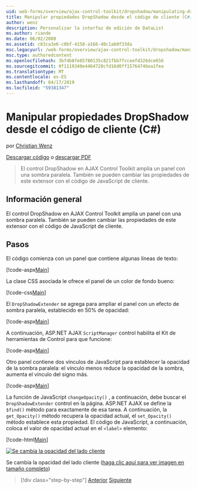 ```yaml
---
uid: web-forms/overview/ajax-control-toolkit/dropshadow/manipulating-dropshadow-properties-from-client-code-cs
title: Manipular propiedades DropShadow desde el código de cliente (C#) | Microsoft Docs
author: wenz
description: Personalizar la interfaz de edición de DataList
ms.author: riande
ms.date: 06/02/2008
ms.assetid: c83ca3e6-c0bf-4158-a166-40c1ab0f33da
msc.legacyurl: /web-forms/overview/ajax-control-toolkit/dropshadow/manipulating-dropshadow-properties-from-client-code-cs
msc.type: authoredcontent
ms.openlocfilehash: 3bf4b8fe85780135c821fbb7fcceefd326dce656
ms.sourcegitcommit: 0f1119340e4464720cfd16d0ff15764746ea1fea
ms.translationtype: MT
ms.contentlocale: es-ES
ms.lasthandoff: 04/17/2019
ms.locfileid: "59381347"
---
```

# <a name="manipulating-dropshadow-properties-from-client-code-c"></a>Manipular propiedades DropShadow desde el código de cliente (C#)

por [Christian Wenz](https://github.com/wenz)

[Descargar código](http://download.microsoft.com/download/5/1/6/51652a81-500b-4f6b-88d3-617103e7941e/DropShadow2.cs.zip) o [descargar PDF](http://download.microsoft.com/download/b/6/a/b6ae89ee-df69-4c87-9bfb-ad1eb2b23373/dropshadow2CS.pdf)

> El control DropShadow en AJAX Control Toolkit amplía un panel con una sombra paralela. También se pueden cambiar las propiedades de este extensor con el código de JavaScript de cliente.


## <a name="overview"></a>Información general

El control DropShadow en AJAX Control Toolkit amplía un panel con una sombra paralela. También se pueden cambiar las propiedades de este extensor con el código de JavaScript de cliente.

## <a name="steps"></a>Pasos

El código comienza con un panel que contiene algunas líneas de texto:

[!code-aspx[Main](manipulating-dropshadow-properties-from-client-code-cs/samples/sample1.aspx)]

La clase CSS asociada le ofrece el panel de un color de fondo bueno:

[!code-css[Main](manipulating-dropshadow-properties-from-client-code-cs/samples/sample2.css)]

El `DropShadowExtender` se agrega para ampliar el panel con un efecto de sombra paralela, establecido en 50% de opacidad:

[!code-aspx[Main](manipulating-dropshadow-properties-from-client-code-cs/samples/sample3.aspx)]

A continuación, ASP.NET AJAX `ScriptManager` control habilita el Kit de herramientas de Control para que funcione:

[!code-aspx[Main](manipulating-dropshadow-properties-from-client-code-cs/samples/sample4.aspx)]

Otro panel contiene dos vínculos de JavaScript para establecer la opacidad de la sombra paralela: el vínculo menos reduce la opacidad de la sombra, aumenta el vínculo del signo más.

[!code-aspx[Main](manipulating-dropshadow-properties-from-client-code-cs/samples/sample5.aspx)]

La función de JavaScript `changeOpacity()` , a continuación, debe buscar el `DropShadowExtender` control en la página. ASP.NET AJAX se define la `$find()` método para exactamente de esa tarea. A continuación, la `get_Opacity()` método recupera la opacidad actual, el `set_Opacity()` método establece esta propiedad. El código de JavaScript, a continuación, coloca el valor de opacidad actual en el `<label>` elemento:

[!code-html[Main](manipulating-dropshadow-properties-from-client-code-cs/samples/sample6.html)]


[![Se cambia la opacidad del lado cliente](manipulating-dropshadow-properties-from-client-code-cs/_static/image2.png)](manipulating-dropshadow-properties-from-client-code-cs/_static/image1.png)

Se cambia la opacidad del lado cliente ([haga clic aquí para ver imagen en tamaño completo](manipulating-dropshadow-properties-from-client-code-cs/_static/image3.png))

> [!div class="step-by-step"]
> [Anterior](adjusting-the-z-index-of-a-dropshadow-cs.md)
> [Siguiente](adjusting-the-z-index-of-a-dropshadow-vb.md)
